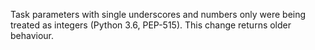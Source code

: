 Task parameters with single underscores and numbers only were being treated as integers (Python 3.6, PEP-515). This change returns older behaviour.
